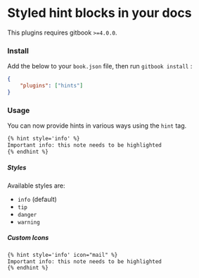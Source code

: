 Styled hint blocks in your docs
==============

This plugins requires gitbook `>=4.0.0`.

### Install

Add the below to your `book.json` file, then run `gitbook install` :

```json
{
    "plugins": ["hints"]
}
```

### Usage

You can now provide hints in various ways using the `hint` tag.

```markdown
{% hint style='info' %}
Important info: this note needs to be highlighted
{% endhint %}
```

##### Styles

Available styles are:

- `info` (default)
- `tip`
- `danger`
- `warning`

##### Custom Icons

```markdown
{% hint style='info' icon="mail" %}
Important info: this note needs to be highlighted
{% endhint %}
```
